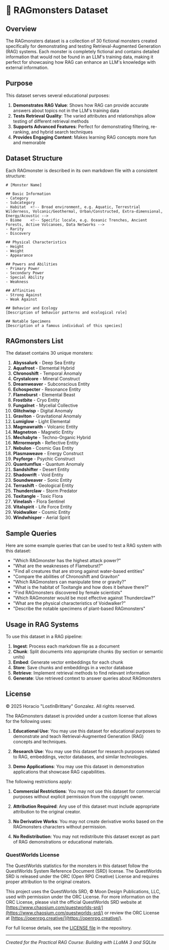# 🧩 RAGmonsters Dataset

## Overview

The RAGmonsters dataset is a collection of 30 fictional monsters created specifically for demonstrating and testing Retrieval-Augmented Generation (RAG) systems. Each monster is completely fictional and contains detailed information that would not be found in an LLM's training data, making it perfect for showcasing how RAG can enhance an LLM's knowledge with external information.

## Purpose

This dataset serves several educational purposes:

1. **Demonstrates RAG Value**: Shows how RAG can provide accurate answers about topics not in the LLM's training data
2. **Tests Retrieval Quality**: The varied attributes and relationships allow testing of different retrieval methods
3. **Supports Advanced Features**: Perfect for demonstrating filtering, re-ranking, and hybrid search techniques
4. **Provides Engaging Content**: Makes learning RAG concepts more fun and memorable

## Dataset Structure

Each RAGmonster is described in its own markdown file with a consistent structure:

```
# [Monster Name]

## Basic Information
- Category
- Subcategory
- Habitat  <!-- Broad environment, e.g. Aquatic, Terrestrial Wilderness, Volcanic/Geothermal, Urban/Constructed, Extra-dimensional, Energy/Acoustic -->
- Biome    <!-- Specific locale, e.g. Oceanic Trenches, Ancient Forests, Active Volcanoes, Data Networks -->
- Rarity
- Discovery

## Physical Characteristics
- Height
- Weight
- Appearance

## Powers and Abilities
- Primary Power
- Secondary Power
- Special Ability
- Weakness

## Affinities
- Strong Against
- Weak Against

## Behavior and Ecology
[Description of behavior patterns and ecological role]

## Notable Specimens
[Description of a famous individual of this species]
```

## RAGmonsters List

The dataset contains 30 unique monsters:

1. **Abyssalurk** - Deep Sea Entity
2. **Aquafrost** - Elemental Hybrid
3. **Chronoshift** - Temporal Anomaly
4. **Crystalcore** - Mineral Construct
5. **Dreamweaver** - Subconscious Entity
6. **Echospecter** - Resonance Entity
7. **Flameburst** - Elemental Beast
8. **Frostbite** - Cryo Entity
9. **Fungalnet** - Mycelial Collective
10. **Glitchwisp** - Digital Anomaly
11. **Graviton** - Gravitational Anomaly
12. **Lumiglow** - Light Elemental
13. **Magmawraith** - Volcanic Entity
14. **Magnetron** - Magnetic Entity
15. **Mechabyte** - Techno-Organic Hybrid
16. **Mirrormorph** - Reflective Entity
17. **Nebulon** - Cosmic Gas Entity
18. **Plasmaweave** - Energy Construct
19. **Psyforge** - Psychic Construct
20. **Quantumflux** - Quantum Anomaly
21. **Sandshifter** - Desert Entity
22. **Shadowrift** - Void Entity
23. **Soundweaver** - Sonic Entity
24. **Terrashift** - Geological Entity
25. **Thunderclaw** - Storm Predator
26. **Toxitangle** - Toxic Flora
27. **Vinelash** - Flora Sentinel
28. **Vitalspirit** - Life Force Entity
29. **Voidwalker** - Cosmic Entity
30. **Windwhisper** - Aerial Spirit

## Sample Queries

Here are some example queries that can be used to test a RAG system with this dataset:

- "Which RAGmonster has the highest attack power?"
- "What are the weaknesses of Flameburst?"
- "Find all creatures that are strong against water-based entities"
- "Compare the abilities of Chronoshift and Graviton"
- "Which RAGmonsters can manipulate time or gravity?"
- "What is the habitat of Toxitangle and how does it behave there?"
- "Find RAGmonsters discovered by female scientists"
- "Which RAGmonster would be most effective against Thunderclaw?"
- "What are the physical characteristics of Voidwalker?"
- "Describe the notable specimens of plant-based RAGmonsters"

## Usage in RAG Systems

To use this dataset in a RAG pipeline:

1. **Ingest**: Process each markdown file as a document
2. **Chunk**: Split documents into appropriate chunks (by section or semantic units)
3. **Embed**: Generate vector embeddings for each chunk
4. **Store**: Save chunks and embeddings in a vector database
5. **Retrieve**: Implement retrieval methods to find relevant information
6. **Generate**: Use retrieved context to answer queries about RAGmonsters

## License

© 2025 Horacio "LostInBrittany" Gonzalez. All rights reserved.

The RAGmonsters dataset is provided under a custom license that allows for the following uses:

1. **Educational Use**: You may use this dataset for educational purposes to demonstrate and teach Retrieval-Augmented Generation (RAG) concepts and techniques.

2. **Research Use**: You may use this dataset for research purposes related to RAG, embeddings, vector databases, and similar technologies.

3. **Demo Applications**: You may use this dataset in demonstration applications that showcase RAG capabilities.

The following restrictions apply:

1. **Commercial Restrictions**: You may not use this dataset for commercial purposes without explicit permission from the copyright owner.

2. **Attribution Required**: Any use of this dataset must include appropriate attribution to the original creator.

3. **No Derivative Works**: You may not create derivative works based on the RAGmonsters characters without permission.

4. **No Redistribution**: You may not redistribute this dataset except as part of RAG demonstrations or educational materials.

### QuestWorlds License

The QuestWorlds statistics for the monsters in this dataset follow the QuestWorlds System Reference Document (SRD) license. The QuestWorlds SRD is released under the ORC (Open RPG Creative) License and requires proper attribution to the original creators.

This project uses the QuestWorlds SRD, © Moon Design Publications, LLC, used with permission under the ORC License. For more information on the ORC License, please visit the official QuestWorlds SRD website at [https://www.chaosium.com/questworlds-srd/](https://www.chaosium.com/questworlds-srd/) or review the ORC License at [https://openrpg.creative/](https://openrpg.creative/).

For full license details, see the [LICENSE file](./LICENSE.md) in the repository.

---

*Created for the Practical RAG Course: Building with LLaMA 3 and SQLite*
